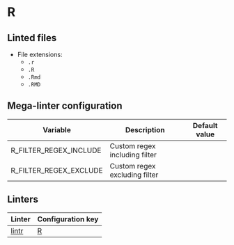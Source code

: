 <!-- markdownlint-disable MD003 MD020 MD033 MD041 -->
<!-- Generated by .automation/build.py, please do not update manually -->
# R

## Linted files

- File extensions:
  - `.r`
  - `.R`
  - `.Rmd`
  - `.RMD`

## Mega-linter configuration

| Variable | Description | Default value |
| ----------------- | -------------- | -------------- |
| R_FILTER_REGEX_INCLUDE | Custom regex including filter |  |
| R_FILTER_REGEX_EXCLUDE | Custom regex excluding filter |  |

## Linters

| Linter | Configuration key |
| ------ | ----------------- |
| [lintr](r_lintr.md) | [R](r_lintr.md) |
